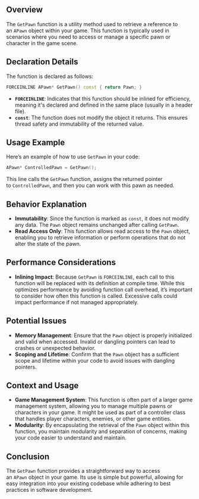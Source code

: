 ## **Overview**

The `GetPawn` function is a utility method used to retrieve a reference to an `APawn` object within your game. This function is typically used in scenarios where you need to access or manage a specific pawn or character in the game scene.

## **Declaration Details**

The function is declared as follows:

```cpp
FORCEINLINE APawn* GetPawn() const { return Pawn; }
```

- **`FORCEINLINE`**: Indicates that this function should be inlined for efficiency, meaning it's declared and defined in the same place (usually in a header file).
- **`const`**: The function does not modify the object it returns. This ensures thread safety and immutability of the returned value.

## **Usage Example**

Here’s an example of how to use `GetPawn` in your code:

```cpp
APawn* ControlledPawn = GetPawn();
```

This line calls the `GetPawn` function, assigns the returned pointer to `ControlledPawn`, and then you can work with this pawn as needed.

## **Behavior Explanation**

- **Immutability**: Since the function is marked as `const`, it does not modify any data. The `Pawn` object remains unchanged after calling `GetPawn`.
- **Read Access Only**: This function allows read access to the `Pawn` object, enabling you to retrieve information or perform operations that do not alter the state of the pawn.

## **Performance Considerations**

- **Inlining Impact**: Because `GetPawn` is `FORCEINLINE`, each call to this function will be replaced with its definition at compile time. While this optimizes performance by avoiding function call overhead, it’s important to consider how often this function is called. Excessive calls could impact performance if not managed appropriately.

## **Potential Issues**

- **Memory Management**: Ensure that the `Pawn` object is properly initialized and valid when accessed. Invalid or dangling pointers can lead to crashes or unexpected behavior.
- **Scoping and Lifetime**: Confirm that the `Pawn` object has a sufficient scope and lifetime within your code to avoid issues with dangling pointers.

## **Context and Usage**

- **Game Management System**: This function is often part of a larger game management system, allowing you to manage multiple pawns or characters in your game. It might be used as part of a controller class that handles player characters, enemies, or other game entities.
- **Modularity**: By encapsulating the retrieval of the `Pawn` object within this function, you maintain modularity and separation of concerns, making your code easier to understand and maintain.

## **Conclusion**

The `GetPawn` function provides a straightforward way to access an `APawn` object in your game. Its use is simple but powerful, allowing for easy integration into your existing codebase while adhering to best practices in software development.